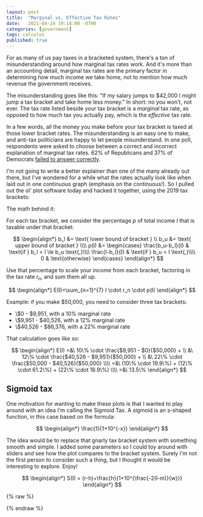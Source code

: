 ```yaml
---
layout: post
title:  "Marginal vs. Effective Tax Rates"
date:   2021-04-24 19:18:00 -0700
categories: [government]
tags: calculus 
published: true
---
```


For as many of us pay taxes in a bracketed system, there's a ton of misunderstanding around how marginal tax rates work.
And it's more than an accounting detail, marginal tax rates are the primary factor in determining how much income we 
take home, not to mention how much revenue the government receives.

The misunderstanding goes like this: "If my salary jumps to $42,000 I might jump a tax bracket and take home less 
money." In short: no you won't, not ever. The tax rate listed beside your tax bracket is a _marginal_ tax rate, as 
opposed to how much tax you actually pay, which is the _effective_ tax rate.

In a few words, all the money you make before your tax bracket is taxed at those lower bracket rates. The 
misunderstanding is an easy one to make, and anti-tax politicians are happy to let people misunderstand. In one poll, 
respondents were asked to choose between a correct and incorrect explanation of marginal tax rates.
62% of Republicans and 37% of Democrats [failed to answer correctly](https://today.yougov.com/topics/politics/articles-reports/2013/01/08/understanding-how-marginal-taxes-work-its-all-part).

I'm not going to write a better explainer than one of the many already out there, but I've wondered for a while what
the rates actually look like when laid out in one continuous graph (emphasis on the continuous!). So I pulled out the 
ol' plot software today and hacked it together, using the 2019 tax brackets:

<div id="bracket-tax-app"></div>

The math behind it:

For each tax bracket, we consider the percentage $p$ of total income $I$ that is taxable under that bracket:

$$
\begin{align*}
b_l &= \text{ lower bound of bracket }
\\
b_u &= \text{ upper bound of bracket }
\\\\
p(I) &= \begin{cases} 
    \frac{b_u-b_l}{I} & \text{if } b_l < I \le b_u \text{,}\\\\
    \frac{I-b_l}{I} & \text{if } b_u < I \text{,}\\\\
    0 & \text{otherwise}
\end{cases}
\end{align*}
$$

Use that percentage to scale your income from each bracket, factoring in the tax rate $r_n$, and sum them all up.


$$
\begin{align*}
E(I)=\sum_{n=1}^{7} I \cdot r_n \cdot p(I)
\end{align*}
$$

Example: if you make $50,000, you need to consider three tax brackets:

* \\$0 - $9,951, with a 10% marginal rate 
* \\$9,951 - $40,526, with a 12% marginal rate 
* \\$40,526 - $86,376, with a 22% marginal rate 

That calculation goes like so:

$$
\begin{align*}
E(I) =&\  10\% \cdot \frac{$9,951 - $0}{$50,000} + \\
      &\  12\% \cdot \frac{$40,526 - $9,951}{$50,000} + \\ 
      &\  22\% \cdot \frac{$50,000 - $40,526}{$50,000}
\\\\
     =&\  (10\% \cdot 19.9\%) + (12\% \cdot 61.2\%) + (22\% \cdot 18.9\%)
\\\\
     =&\ 13.5\%
\end{align*}
$$

## Sigmoid tax

One motivation for wanting to make these plots is that I wanted to play around with an idea I'm calling the Sigmoid Tax.
A sigmoid is an s-shaped function, in this case based on the formula:

$$
\begin{align*}
\frac{1}{1+10^{-x}}
\end{align*}
$$

The idea would be to replace that gnarly tax bracket system with something smooth and simple. I added some parameters so
I could toy around with sliders and see how the plot compares to the bracket system. Surely I'm not the first person to
consider such a thing, but I thought it would be interesting to explore. Enjoy!

<div id="sigmoid-tax-app"></div>


$$
\begin{align*}
S(I) = (r-h)+\frac{h}{1+10^{\frac{-2(I-m)}{w}}}
\end{align*}
$$

{% raw %}
<script type="module">
import DoubleRangeSlider from "/assets/js/ui/DoubleRangeSlider.js";

Vue.component('sigmoid-tax-plot', {
    props: {
        sigmoid: {
            type: Boolean,
            default: false
        },
    },
    data: function() {
        return { 
            pointsPerBracket: 25,
            brackets: [
                { n: 1, from: 0, to: 9951, rate: 10},
                { n: 2, from: 9951, to: 40526, rate: 12},
                { n: 3, from: 40526, to: 86376, rate: 22},
                { n: 4, from: 86376, to: 164926, rate: 24},
                { n: 5, from: 164926, to: 209426, rate: 32},
                { n: 6, from: 209426, to: 523601, rate: 35},
                { n: 7, from: 523601, to: Number.MAX_SAFE_INTEGER, rate: 37},
            ],
            xMin: 0,
            xMax: 1000000,

            sigM: 100000,
            sigR: 0.37,
            sigW: 400000,
            sigH: 0.37,
            chart: null,
        }
    },
    computed: {
        palette() {
            let start = [255, 71, 0];
            let scale = 0.89;
            return new Array(1 + this.brackets.length).fill([255, 71, 0]).map(
                (c, i) => c.map((v) => Math.round(v * scale **i))
            ).map(
                (c) => `rgb(${c.join(", ")})`
            );
        },
        datasets() {
            let datasets = this.brackets.map((b, i) => ({
                label: this.bracketName(b),
                borderColor: this.palette[b.n],
                backgroundColor: this.palette[b.n],
                data: this.linspace(b.from, Math.min(this.xMax, b.to), this.pointsPerBracket).map(
                    (x) => ({x: x, y: this.effectiveTaxRate(x)})
                ),
                fill: false,
                pointRadius: 0,
            }));
            if (this.sigmoid) {
                datasets.push({
                    label: "Sigmoid",
                    borderColor: "#0000ff",
                    backgroundColor: "#0000ff",
                    data: this.linspace(this.xMin, this.xMax, 100).map(
                        (x) => ({
                            x: x,
                            y: 100 * ((this.sigR - this.sigH) + (this.sigH) / 
                                (1 + 10**(-2*(x-this.sigM)/(this.sigW))))
                        })
                    ),
                    fill: false,
                    pointRadius: 0,
                });
            }
            return datasets;
        },
    },
    methods: {
        effectiveTaxRate(x) {
            if (x == 0) {
                return this.brackets.find(b => b.from <= x).rate;
            }
            return this.brackets.filter(b => b.from <= x).map(
                (b) => b.rate * (Math.min(x, b.to) - b.from) / x
            ).reduce((t, v) => (t + v), 0);
        },
        bracketName(b) {
            let r = `(${this.formatRate(b.rate)} marginal)`;
            if (!b.from) {
                return `Up to ${this.formatMoney(b.to)} ${r}`;
            }
            if (!b.to || b.to === Math.max(this.brackets.map(b => b.to))) {
                return `${this.formatMoney(b.from)} and up ${r}`;
            }
            return `${this.formatMoney(b.from)} to ${this.formatMoney(b.to)} ${r}`;
        },
        formatRate(value) {
            return `${Math.round(value)}%`
        },
        formatMoney(value) {
            return new Intl.NumberFormat('en-US', {
              style: 'currency',
              currency: 'USD',
              minimumFractionDigits: 0
            }).format(value);
        },
        linspace(start, stop, num) {
            return Array.from(Array(num + 1).keys()).map(n => (
                start + (stop-start)/num * n
            ));
        },
        refreshChart() {
            this.datasets.map(
                (d, i) => this.chart.data.datasets[i] = d
            );
            this.chart.options.scales.x.min = this.xMin;
            this.chart.options.scales.x.max = this.xMax;
            this.chart.update();
        },
    },
    watch: {
        brackets(va) { this.refreshChart(); },
        sigM(val) { this.sigM = 1.0 * this.sigM; this.refreshChart(); },
        sigW(val) { this.sigW = 1.0 * this.sigW; this.refreshChart(); },
        sigR(val) { this.sigR = 1.0 * this.sigR; this.refreshChart(); },
        sigH(val) { this.sigH = 1.0 * this.sigH; this.refreshChart(); },
        xMin(val) { this.xMin = 1.0 * this.xMin; this.refreshChart(); },
        xMax(val) { this.xMax = 1.0 * this.xMax; this.refreshChart(); },
    },
    mounted() {
        this.chart = new Chart(
            this.$refs["chart-canvas"],
            {
                type: "line",
                data: {
                    labels: this.x,
                    datasets: this.datasets
                },
                options: {
                    animation: {
                        duration: 0
                    },
                    responsive: true,
                    maintainAspectRatio: false,
                    plugins: {
                        legend: {
                            display: false
                        },
                        tooltip: {
                            callbacks: {
                                label: this.formatMoney
                            }
                        }
                    },
                    scales: {
                        x: { 
                            title: {
                                display: true,
                                text: "Annual Adjusted Income"
                            },
                            type: "linear",
                            min: this.xMin,
                            max: this.xMax,
                            ticks: { 
                                callback: this.formatMoney
                            }
                        },
                        y: { 
                            title: {
                                display: true,
                                text: "Effective Tax Rate"
                            },
                            min: 0,
                            ticks: { 
                                callback: this.formatRate
                            }
                        },
                    }
                }
            }
        );
    },
    template: `
        <div>
            <div class="plot-legend" >
                <div v-for="bracket, i in brackets" style="font-size: 0.8em; margin-bottom: 0.5em;">
                    <div v-bind:style="{backgroundColor: palette[i]}" style="display: inline-block; height: 100%; width: 2em;">
                        &nbsp;
                    </div>

                    <span style="font-weight: bold;">
                        <!-- (<input type="number" v-model="bracket.rate" min="0" max="1" step="0.01" />% marginal) -->
                        {{formatRate(bracket.rate)}} bracket - 
                    </span>

                    <span v-if="bracket.from && bracket.to && bracket.to < Number.MAX_SAFE_INTEGER">
                        <!-- $<input type="number" v-model="bracket.from" min="1" max="9999999" step="1"> -->
                        {{formatMoney(bracket.from)}}
                        to
                        {{formatMoney(bracket.to)}}
                        <!-- $<input type="number" v-model="bracket.to" min="1" max="9999999" step="1"> -->
                    </span>
                    <span v-if="!bracket.from">
                        Up to {{formatMoney(bracket.to)}}
                        <!-- $<input type="number" v-model="bracket.to" min="1" max="9999999" step="1"> -->
                    </span>
                    <span v-if="!bracket.to || bracket.to == Number.MAX_SAFE_INTEGER">
                        <!-- $<input type="number" v-model="bracket.from" min="1" max="9999999" step="1"> -->
                        {{formatMoney(bracket.from)}} and up
                    </span>
                </div>
            </div>
            <div style="height: 300px">
                <canvas ref="chart-canvas" style="height: 100%"></canvas>
            </div>
            <div v-if="!sigmoid">
                Adjust income range: <double-range-slider
                    :min-threshold="0"
                    :max-threshold="3000000"
                    :min="xMin"
                    :max="xMax"
                    @update:min="value => xMin = value"
                    @update:max="value => xMax = value"
                ></double-range-slider>
                <br><br>
            </div>
            <div v-if="sigmoid">
                <div>
                    Plot minimum income:<br>
                    $<input type="number" min="0" max="3000000" step="10000" v-model="xMin">
                    <input type="range" min="0" max="3000000" step="10000" v-model="xMin" class="slider">
                </div>
                <div>
                    Plot maximum income:<br>
                    $<input type="number" min="0" max="3000000" step="10000" v-model="xMax">
                    <input type="range" min="0" max="3000000" step="10000" v-model="xMax" class="slider">
                </div>
                <hr>
            </div>
            <div v-if="sigmoid">
                <div>
                    <strong>Sigmoid midpoint:</strong><br>
                    (m = $<input type="number" min="0" max="3000000" step="10000" v-model="sigM">)
                    <input type="range" min="0" max="3000000" step="10000" v-model="sigM" class="slider">
                </div>
                <div>
                    <strong>Sigmoid maximum rate: </strong><br>
                    (r = <input type="number" min="0" max="1" step="0.01" v-model="sigR">)
                    <input type="range" min="0" max="1" step="0.001" v-model="sigR" class="slider">
                </div>
                <div>
                    <strong>Sigmoid width:</strong><br>
                    (w = <input type="number" min="1" max="3000000" step="10000" v-model="sigW">)
                    <input type="range" min="1" max="3000000" step="10000" v-model="sigW" class="slider">
                </div>
                <div>
                    <strong>Sigmoid height:</strong><br>
                    (b = <input type="number" min="0" max="1" step="0.01" v-model="sigH">)
                    <input type="range" min="0" max="1" step="0.001" v-model="sigH" class="slider">
                </div>
            </div>
        </div>
    `
});

var app = new Vue({
  el: '#bracket-tax-app',
  template: `
    <div>
        <sigmoid-tax-plot></sigmoid-tax-plot>
    </div>
  `
});

var app = new Vue({
  el: '#sigmoid-tax-app',
  template: `
    <div>
        <sigmoid-tax-plot :sigmoid="true"></sigmoid-tax-plot>
    </div>
  `
});
</script>

{% endraw %}
